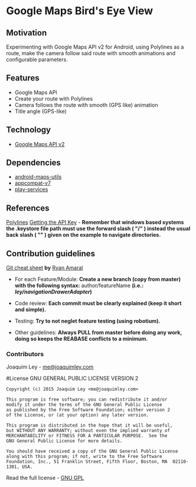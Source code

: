 # Google Maps Bird's Eye View

Motivation
----------
Experimenting with Google Maps API v2 for Android, using Polylines as a route, make the camera follow said route with smooth animations and configurable parameters.

Features
--------
* Google Maps API
* Create your route with Polylines
* Camera follows the route with smooth (GPS like) animation
* Title angle (GPS-like)

Technology
----------
* [Google Maps API v2](https://developers.google.com/maps/documentation/android/)

Dependencies
------------
* [android-maps-utils](http://googlemaps.github.io/android-maps-utils/)
* [appcompat-v7](https://developer.android.com/tools/support-library/features.html#v7)
* [play-services](http://developer.android.com/google/play-services/index.html)

References
----------
[Polylines](https://developers.google.com/maps/documentation/android/shapes)
[Getting the API Key](https://blog-emildesign.rhcloud.com/?p=403) - **Remember that windows based systems the .keystore file path must use the forward slash ( "/" ) instead the usual back slash ( "\" ) given on the example to navigate directories.**


Contribution guidelines
-----------------------
[Git cheat sheet](http://tinyurl.com/mslxyyt) **by** [Ryan Amaral](https://github.com/ryanamaral)

* For each Feature/Module: **Create a new branch (copy from master) with the following syntax:** author/featureName **(i.e.: *ley/navigationDrawerAdapter*)**

* Code review: **Each commit must be clearly explained (keep it short and simple).**

* Testing: **Try to not neglet feature testing (using robotium).**

* Other guidelines: **Always PULL from master before doing any work, doing so keeps the REABASE conflicts to a minimum.**

### Contributors
Joaquim Ley - <me@joaquimley.com>

#License
    GNU GENERAL PUBLIC LICENSE VERSION 2

    Copyright (c) 2015 Joaquim Ley <me@joaquimley.com>

    This program is free software; you can redistribute it and/or
    modify it under the terms of the GNU General Public License
    as published by the Free Software Foundation; either version 2
    of the License, or (at your option) any later version.

    This program is distributed in the hope that it will be useful,
    but WITHOUT ANY WARRANTY; without even the implied warranty of
    MERCHANTABILITY or FITNESS FOR A PARTICULAR PURPOSE.  See the
    GNU General Public License for more details.

    You should have received a copy of the GNU General Public License
    along with this program; if not, write to the Free Software
    Foundation, Inc., 51 Franklin Street, Fifth Floor, Boston, MA  02110-1301, USA.
Read the full license - [GNU GPL](../master/LICENSE.md)
